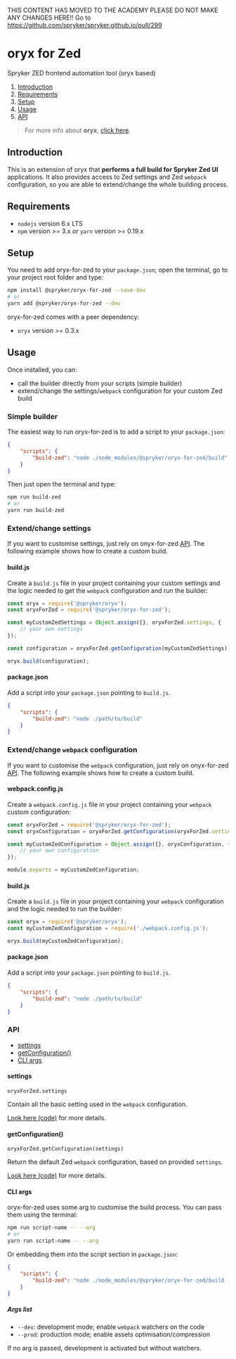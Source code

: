 THIS CONTENT HAS MOVED TO THE ACADEMY PLEASE DO NOT MAKE ANY CHANGES HERE!! Go to  https://github.com/spryker/spryker.github.io/pull/299



# oryx for Zed

Spryker ZED frontend automation tool (oryx based)

1. [Introduction](#introduction)
2. [Requirements](#requirements)
3. [Setup](#setup)
4. [Usage](#usage)
5. [API](#api)

> For more info about **oryx**, [click here](https://github.com/spryker/oryx).

## Introduction

This is an extension of oryx that **performs a full build for Spryker Zed UI** applications. 
It also provides access to Zed settings and Zed `webpack` configuration, so you are able
to extend/change the whole building process.

## Requirements

- `nodejs` version 6.x LTS
- `npm` version >= 3.x *or* `yarn` version >= 0.19.x

## Setup

You need to add oryx-for-zed to your `package.json`; 
open the terminal, go to your project root folder and type:

```bash
npm install @spryker/oryx-for-zed --save-dev
# or 
yarn add @spryker/oryx-for-zed --dev
```

oryx-for-zed comes with a peer dependency:

- `oryx` version >= 0.3.x

## Usage

Once installed, you can:

- call the builder directly from your scripts (simple builder)
- extend/change the settings/`webpack` configuration for your custom Zed build

### Simple builder

The easiest way to run oryx-for-zed is to add a script to your `package.json`:

```json
{
    "scripts": {
        "build-zed": "node ./node_modules/@spryker/oryx-for-zed/build"
    }
}
```

Then just open the terminal and type:

```bash
npm run build-zed
# or 
yarn run build-zed
```

### Extend/change settings

If you want to customise settings, just rely on onyx-for-zed [API](#api).
The following example shows how to create a custom build.

#### build.js
Create a `build.js` file in your project containing your custom settings
and the logic needed to get the `webpack` configuration and run the builder:

```js
const oryx = require('@spryker/oryx');
const oryxForZed = require('@spryker/oryx-for-zed');

const myCustomZedSettings = Object.assign({}, oryxForZed.settings, {
    // your own settings
});

const configuration = oryxForZed.getConfiguration(myCustomZedSettings);

oryx.build(configuration);
```

#### package.json
Add a script into your `package.json` pointing to `build.js`. 

```json
{
    "scripts": {
        "build-zed": "node ./path/to/build"
    }
}
```

### Extend/change `webpack` configuration

If you want to customise the `webpack` configuration, just rely on onyx-for-zed [API](#api).
The following example shows how to create a custom build.

#### webpack.config.js
Create a `webpack.config.js` file in your project containing 
your `webpack` custom configuration: 

```js
const oryxForZed = require('@spryker/oryx-for-zed');
const oryxConfiguration = oryxForZed.getConfiguration(oryxForZed.settings);

const myCustomZedConfiguration = Object.assign({}, oryxConfiguration, {
    // your own configuration
});

module.exports = myCustomZedConfiguration;
```

#### build.js
Create a `build.js` file in your project containing your `webpack` configuration 
and the logic needed to run the builder:

```js
const oryx = require('@spryker/oryx');
const myCustomZedConfiguration = require('./webpack.config.js');

oryx.build(myCustomZedConfiguration);
```

#### package.json
Add a script into your `package.json` pointing to `build.js`. 

```json
{
    "scripts": {
        "build-zed": "node ./path/to/build"
    }
}
```

### API

- [settings](#settings)
- [getConfiguration()](#getconfiguration)
- [CLI args](#cli-args)

#### settings

```
oryxForZed.settings
```

Contain all the basic setting used in the `webpack` configuration.

[Look here (code)](https://github.com/spryker/oryx-for-zed/blob/master/lib/settings.js) for more details.

#### getConfiguration()

```
oryxForZed.getConfiguration(settings)
```

Return the default Zed `webpack` configuration, based on provided `settings`.

[Look here (code)](https://github.com/spryker/oryx-for-zed/blob/master/lib/webpack.config.js) for more details.

#### CLI args

oryx-for-zed uses some arg to customise the build process.
You can pass them using the terminal:

```bash
npm run script-name -- --arg
# or 
yarn run script-name -- --arg
```

Or embedding them into the script section in `package.json`:

```json
{
    "scripts": {
        "build-zed": "node ./node_modules/@spryker/oryx-for-zed/build --arg"
    }
}
```

##### Args list

- `--dev`: development mode; enable `webpack` watchers on the code
- `--prod`: production mode; enable assets optimisation/compression

If no arg is passed, development is activated but without watchers.


